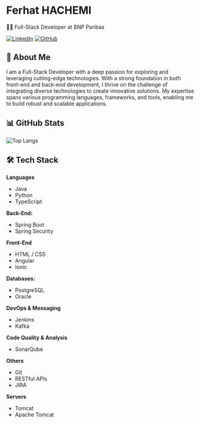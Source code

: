 # Ferhat HACHEMI

👨‍💻 Full-Stack Developer at BNP Paribas

[![LinkedIn](https://img.shields.io/badge/LinkedIn-Profile-blue)](https://www.linkedin.com/in/h-ferhat-account/)
[![GitHub](https://img.shields.io/badge/GitHub-Profile-black)](https://github.com/ferhat-hachemi)


## 👋 About Me

I am a Full-Stack Developer with a deep passion for exploring and leveraging cutting-edge technologies. With a strong foundation in both front-end and back-end development, I thrive on the challenge of integrating diverse technologies to create innovative solutions. My expertise spans various programming languages, frameworks, and tools, enabling me to build robust and scalable applications.

## 📊 GitHub Stats

<!-- ![Your GitHub stats](https://github-readme-stats.vercel.app/api?username=ferhat-hachemi&show_icons=true&theme=radical) -->
![Top Langs](https://github-readme-stats.vercel.app/api/top-langs/?username=ferhat-hachemi&layout=compact&theme=radical)

## 🛠️ Tech Stack

**Languages**
- Java
- Python
- TypeScript

**Back-End:**
- Spring Boot
- Spring Security
  
**Front-End**
- HTML / CSS
- Angular
- Ionic

**Databases:**
- PostgreSQL
- Oracle

**DevOps & Messaging**
- Jenkins
- Kafka

**Code Quality & Analysis**
- SonarQube

**Others**
- Git
- RESTful APIs
- JIRA

**Servers**
- Tomcat
- Apache Tomcat


